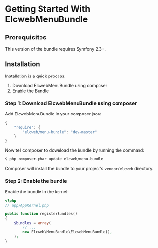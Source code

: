 Getting Started With ElcwebMenuBundle
=====================================

## Prerequisites

This version of the bundle requires Symfony 2.3+.

## Installation

Installation is a quick process:

1. Download ElcwebMenuBundle using composer
2. Enable the Bundle

### Step 1: Download ElcwebMenuBundle using composer

Add ElcwebMenuBundle in your composer.json:

```js
{
    "require": {
        "elcweb/menu-bundle": "dev-master"
    }
}
```

Now tell composer to download the bundle by running the command:

``` bash
$ php composer.phar update elcweb/menu-bundle
```

Composer will install the bundle to your project's `vendor/elcweb` directory.

### Step 2: Enable the bundle

Enable the bundle in the kernel:

``` php
<?php
// app/AppKernel.php

public function registerBundles()
{
    $bundles = array(
        // ...
        new Elcweb\MenuBundle\ElcwebMenuBundle(),
    );
}
```
